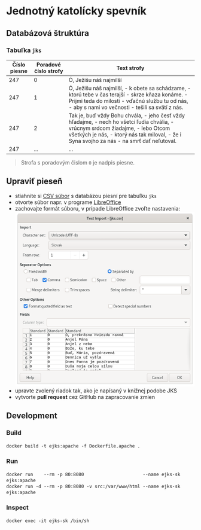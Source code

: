 # Jednotný katolícky spevník

## Databázová štruktúra

### Tabuľka `jks`

Číslo piesne | Poradové číslo strofy | Text strofy
------------ | --------------------- | -----------
247          | 0                     | Ó, Ježišu náš najmilší
247          | 1                     | Ó, Ježišu náš najmilší, - k obete sa schádzame, - ktorú tebe v čas terajší - skrze kňaza konáme. - Prijmi teda do milosti - vďačnú službu tu od nás, - aby s nami vo večnosti - tešili sa svätí z nás.
247          | 2                     | Tak je, buď vždy Bohu chvála, - jeho česť vždy hľadajme, - nech ho všetci ľudia chvália, - vrúcnym srdcom žiadajme, - lebo Otcom všetkých je nás, - ktorý nás tak miloval, - že i Syna svojho za nás - na smrť dať neľutoval.
247          | ...                   | ...

> Strofa s poradovým čislom `0` je nadpis piesne.

## Upraviť pieseň

* stiahnite si [CSV súbor](db/jks.csv) s databázou piesní pre tabuľku `jks`
* otvorte súbor napr. v programe [LibreOffice](https://www.libreoffice.org/download/download/)
* zachovajte formát súboru, v prípade LibreOffice zvoľte nastavenia: ![LibreOffce CSV import](/docs/pic/libreOffice.png)
* upravte zvolený riadok tak, ako je napísaný v knižnej podobe JKS
* vytvorte **pull request** cez GitHub na zapracovanie zmien

## Development

### Build

`docker build -t ejks:apache -f Dockerfile.apache .`

### Run

```
docker run    --rm -p 80:8080                      --name ejks-sk ejks:apache
docker run -d --rm -p 80:8080 -v src:/var/www/html --name ejks-sk ejks:apache
```

### Inspect

`docker exec -it ejks-sk /bin/sh`
